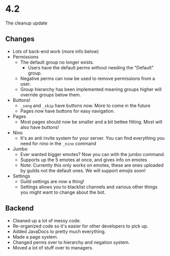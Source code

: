 # 4.2
The cleanup update

## Changes
  - Lots of back-end work (more info below)
  - Permissions
    - The default group no longer exists.
      - Users have the default perms without needing the "Default" group.
    - Negative perms can now be used to remove permissions from a user.
    - Group hierarchy has been implemented meaning groups higher will override groups below them.
  - Buttons!
    - `_song` and `_skip` have buttons now. More to come in the future
    - Pages now have buttons for easy navigation.
  - Pages
    - Most pages should now be smaller and a bit bettee fitting. Most will also have buttons!
  - Nino
    - It's an anti invite system for your server. You can find everything you need for nino in the `_nino` command
  - Jumbo
    - Ever wanted bigger emotes? Now you can with the jumbo command.
    - Supports up the 5 emotes at once, and gives info on emotes
    - Note: Currently this only works on emotes, these are ones uploaded by guilds not the default ones. We will support emojis soon!
  - Settings
    - Guild settings are now a thing!
    - Settings allows you to blacklist channels and various other things you might want to change about the bot.

## Backend
  - Cleaned up a lot of messy code.
  - Re-organized code so it's easier for other developers to pick up.
  - Added JavaDocs to pretty much everything.
  - Made a page system.
  - Changed perms over to hierarchy and negation system.
  - Moved a lot of stuff over to managers.